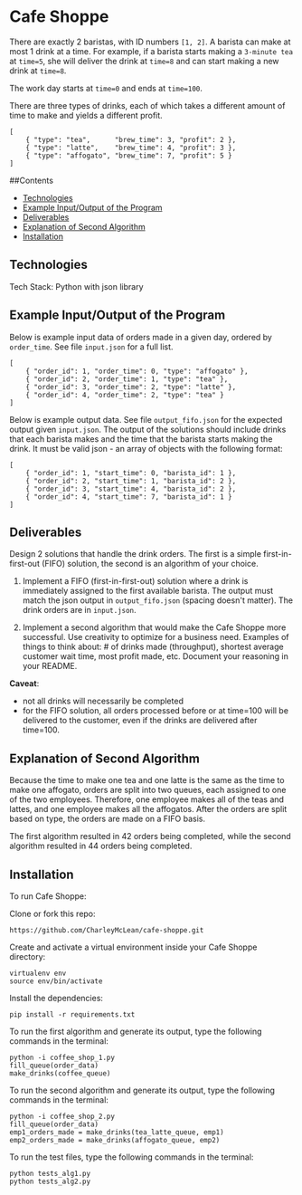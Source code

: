 # Cafe Shoppe

There are exactly 2 baristas, with ID numbers ```[1, 2]```. A barista can make at most 1 drink at a time. For example, if a barista starts making a ```3-minute tea``` at ```time=5```, she will deliver the drink at ```time=8``` and can start making a new drink at ```time=8```.

The work day starts at ```time=0``` and ends at ```time=100```.

There are three types of drinks, each of which takes a different amount of time to make and yields a different profit.

```
[
    { "type": "tea",      "brew_time": 3, "profit": 2 },
    { "type": "latte",    "brew_time": 4, "profit": 3 },
    { "type": "affogato", "brew_time": 7, "profit": 5 }
]
```

##Contents
* [Technologies](#technologies)
* [Example Input/Output of the Program](#example_in_and_out)
* [Deliverables](#deliverables)
* [Explanation of Second Algorithm](#explanation)
* [Installation](#install)

## <a name="technologies"></a>Technologies

Tech Stack: Python with json library<br/>


## <a name="example_in_and_out"></a>Example Input/Output of the Program

Below is example input data of orders made in a given day, ordered by ```order_time```. See file ```input.json``` for a full list.

```
[
    { "order_id": 1, "order_time": 0, "type": "affogato" },
    { "order_id": 2, "order_time": 1, "type": "tea" },
    { "order_id": 3, "order_time": 2, "type": "latte" },
    { "order_id": 4, "order_time": 2, "type": "tea" }
]
```

Below is example output data. See file ```output_fifo.json``` for the expected output given ```input.json```. The output of the solutions should include drinks that each barista makes and the time that the barista starts making the drink. It must be valid json - an array of objects with the following format:

```
[
    { "order_id": 1, "start_time": 0, "barista_id": 1 },
    { "order_id": 2, "start_time": 1, "barista_id": 2 },
    { "order_id": 3, "start_time": 4, "barista_id": 2 },
    { "order_id": 4, "start_time": 7, "barista_id": 1 }
]
```


## <a name="deliverables"></a>Deliverables

Design 2 solutions that handle the drink orders. The first is a simple first-in-first-out (FIFO) solution, the second is an algorithm of your choice.

1. Implement a FIFO (first-in-first-out) solution where a drink is immediately assigned to the first available barista. The output must match the json output in ```output_fifo.json``` (spacing doesn't matter). The drink orders are in ```input.json```.

2. Implement a second algorithm that would make the Cafe Shoppe more successful. Use creativity to optimize for a business need. Examples of things to think about: # of drinks made (throughput), shortest average customer wait time, most profit made, etc. Document your reasoning in your README.

**Caveat**:

* not all drinks will necessarily be completed
* for the FIFO solution, all orders processed before or at time=100 will be delivered to the customer, even if the drinks are delivered after time=100.


## <a name="explanation"></a>Explanation of Second Algorithm

Because the time to make one tea and one latte is the same as the time to make one affogato, orders are split into two queues, each assigned to one of the two employees.  Therefore, one employee makes all of the teas and lattes, and one employee makes all the affogatos.  After the orders are split based on type, the orders are made on a FIFO basis.

The first algorithm resulted in 42 orders being completed, while the second algorithm resulted in 44 orders being completed. 


## <a name="install"></a>Installation

To run Cafe Shoppe:

Clone or fork this repo:

```
https://github.com/CharleyMcLean/cafe-shoppe.git
```

Create and activate a virtual environment inside your Cafe Shoppe directory:

```
virtualenv env
source env/bin/activate
```

Install the dependencies:

```
pip install -r requirements.txt
```

To run the first algorithm and generate its output, type the following commands in the terminal:

```
python -i coffee_shop_1.py
fill_queue(order_data)
make_drinks(coffee_queue)
```

To run the second algorithm and generate its output, type the following commands in the terminal:

```
python -i coffee_shop_2.py
fill_queue(order_data)
emp1_orders_made = make_drinks(tea_latte_queue, emp1)
emp2_orders_made = make_drinks(affogato_queue, emp2)
```

To run the test files, type the following commands in the terminal:

```
python tests_alg1.py
python tests_alg2.py
```